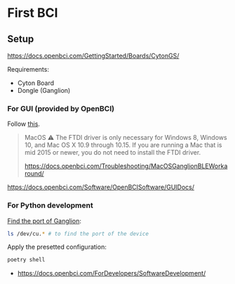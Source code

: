 # First BCI

## Setup

https://docs.openbci.com/GettingStarted/Boards/CytonGS/

Requirements:
- Cyton Board
- Dongle (Ganglion)

### For GUI (provided by OpenBCI)

Follow [this](https://docs.openbci.com/Software/OpenBCISoftware/GUIDocs/#running-the-openbci-gui-from-the-processing-ide).

> MacOS ⚠️
> The FTDI driver is only necessary for Windows 8, Windows 10, and Mac OS X 10.9 through 10.15. If you are running a Mac that is mid 2015 or newer, you do not need to install the FTDI driver.
>
> https://docs.openbci.com/Troubleshooting/MacOSGanglionBLEWorkaround/

https://docs.openbci.com/Software/OpenBCISoftware/GUIDocs/

### For Python development

[Find the port of Ganglion](https://brainflow.readthedocs.io/en/stable/SupportedBoards.html#ganglion):
```bash
ls /dev/cu.* # to find the port of the device
```

Apply the presetted configuration:
```bash
poetry shell
```

- https://docs.openbci.com/ForDevelopers/SoftwareDevelopment/

